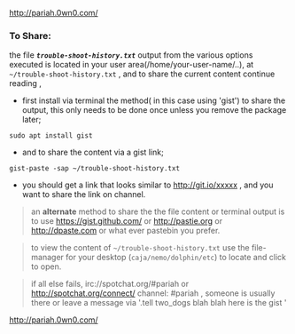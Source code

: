 http://pariah.0wn0.com/
### **To Share**:
the file _**`trouble-shoot-history.txt`**_ output from the various options executed is located in your user area(/home/your-user-name/..), at `~/trouble-shoot-history.txt` , and to share the current content continue reading , 
* first install via terminal the method( in this case using 'gist') to share the output, this only needs to be done once unless you remove the package later;

`
sudo apt install gist
` 

* and to share the content via a gist link;

`
gist-paste -sap ~/trouble-shoot-history.txt
`

* you should get a link that looks similar to http://git.io/xxxxx , and you want to share the link on channel.

> an **alternate** method to share the the file content or terminal output is to use https://gist.github.com/ or http://pastie.org or http://dpaste.com or what ever pastebin you prefer.

> to view the content of `~/trouble-shoot-history.txt` use the file-manager for your desktop (`caja/nemo/dolphin/etc`) to locate and click to open.

> if all else fails, irc://spotchat.org/#pariah or http://spotchat.org/connect/ channel: #pariah , someone is usually there or leave a message via '.tell two_dogs blah blah here is the gist ' 

http://pariah.0wn0.com/
